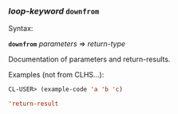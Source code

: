 ### <em>loop-keyword</em> <strong>`downfrom`</strong>

Syntax:

<strong>`downfrom`</strong> <em>parameters</em> => <em>return-type</em>

Documentation of parameters and return-results.

Examples (not from CLHS...):

```lisp
CL-USER> (example-code 'a 'b 'c)

'return-result
```
